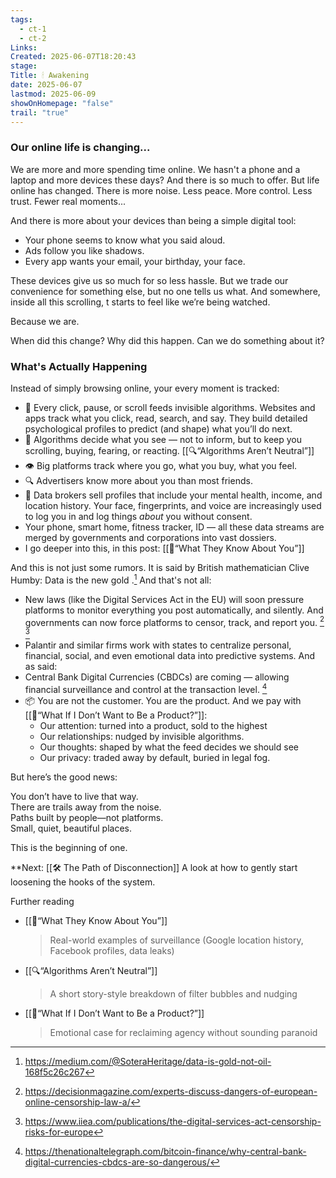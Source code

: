 ```yaml
---
tags:
  - ct-1
  - ct-2
Links: 
Created: 2025-06-07T18:20:43
stage: 
Title: 🕯 Awakening
date: 2025-06-07
lastmod: 2025-06-09
showOnHomepage: "false"
trail: "true"
---
```

### Our online life is changing...

We are more and more spending time online. We hasn't a phone and a laptop and more devices these days? And there is so much to offer. But life online has changed. There is more noise. Less peace. More control. Less trust. Fewer real moments... 

And there is more about your devices than being a simple digital tool:
- Your phone seems to know what you said aloud.
- Ads follow you like shadows.
- Every app wants your email, your birthday, your face.

These devices give us so much for so less hassle. But we trade our convenience for something else, but no one tells us what. And somewhere, inside all this scrolling, t starts to feel like we’re being watched.  

Because we are.

When did this change? Why did this happen. Can we do something about it?

### What's Actually Happening

Instead of simply browsing online, your every moment is tracked:

- 🧠 Every click, pause, or scroll feeds invisible algorithms. Websites and apps track what you click, read, search, and say. They build detailed psychological profiles to predict (and shape) what you’ll do next.
- 🎯 Algorithms decide what you see — not to inform, but to keep you scrolling, buying, fearing, or reacting. [[🔍“Algorithms Aren’t Neutral”]]
- 👁 Big platforms track where you go, what you buy, what you feel.
- 🔍 Advertisers know more about you than most friends.
- 🧬 Data brokers sell profiles that include your mental health, income, and location history. Your face, fingerprints, and voice are increasingly used to log you in and log things _about_ you without consent.
- Your phone, smart home, fitness tracker, ID — all these data streams are merged by governments and corporations into vast dossiers.
- I go deeper into this, in this post: [[📸“What They Know About You”]]

And this is not just some rumors. It is said by British mathematician Clive Humby: Data is the new gold .[^1]  And that's not all:

- New laws (like the Digital Services Act in the EU) will soon pressure platforms to monitor everything you post  automatically, and silently. And governments can now force platforms to censor, track, and report you. [^2] [^3]
-  Palantir and similar firms work with states to centralize personal, financial, social, and even emotional data into predictive systems. And as said:
- Central Bank Digital Currencies (CBDCs) are coming — allowing financial surveillance and control at the transaction level. [^4]
- 📦 You are not the customer. You are the product. And we pay with [[🛑“What If I Don’t Want to Be a Product?”]]: 
	- Our attention: turned into a product, sold to the highest 
	- Our relationships: nudged by invisible algorithms.
	- Our thoughts: shaped by what the feed decides we should see
	- Our privacy: traded away by default, buried in legal fog.

But here’s the good news:

You don’t have to live that way.  
There are trails away from the noise.  
Paths built by people—not platforms.  
Small, quiet, beautiful places.

This is the beginning of one.

**Next: [[🛠 The Path of Disconnection]]
A look at how to gently start loosening the hooks of the system.

Further reading

- [[📸“What They Know About You”]]
    
    > Real-world examples of surveillance (Google location history, Facebook profiles, data leaks)
    
- [[🔍“Algorithms Aren’t Neutral”]]
    
    > A short story-style breakdown of filter bubbles and nudging
    
- [[🛑“What If I Don’t Want to Be a Product?”]]
    
    > Emotional case for reclaiming agency without sounding paranoid

[^1]: https://medium.com/@SoteraHeritage/data-is-gold-not-oil-168f5c26c267
[^2]: https://decisionmagazine.com/experts-discuss-dangers-of-european-online-censorship-law-a/
[^3]: https://www.iiea.com/publications/the-digital-services-act-censorship-risks-for-europe
[^4]: https://thenationaltelegraph.com/bitcoin-finance/why-central-bank-digital-currencies-cbdcs-are-so-dangerous/